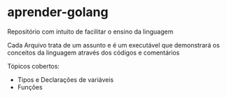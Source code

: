 # aprender-golang
Repositório com intuito de facilitar o ensino da linguagem

Cada Arquivo trata de um assunto e é um executável que demonstrará os conceitos da linguagem através dos códigos e comentários

Tópicos cobertos:

- Tipos e Declarações de variáveis
- Funções
